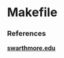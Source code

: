 # Makefile

### References

**[swarthmore.edu](https://www.cs.swarthmore.edu/~newhall/unixhelp/howto_makefiles.html)**